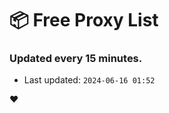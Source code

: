 # :package: Free Proxy List
### Updated every 15 minutes.

- Last updated: `2024-06-16 01:52`

:heart:
